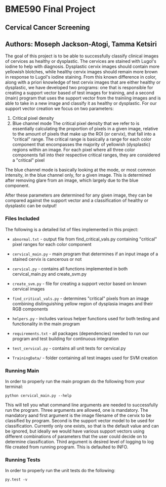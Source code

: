 # BME590 Final Project
## Cervical Cancer Screening
## Authors: Moseph Jackson-Atogi, Tamma Ketsiri

The goal of this project is to be able to successfully classify clinical images of cervices as healthy or dysplastic. The cervices are stained with Lugol's iodine to help with diagnosis. Dysplastic cervix images should contain more yellowish blotches, while healthy cervix images should remain more brown in response to Lugol's iodine staining. From this known difference in color, along with a priori knowledge of test cervix images that are either healthy or dysplastic, we have developed two programs: one that is responsible for creating a support vector based of test images for training, and a second (main) program that uses the support vector from the trainiing images and is able to take in a new image and classify it as healthy or dysplastic. For our support vector creation we focus on two parameters:
1. Critical pixel density
2. Blue channel mode
The critical pixel density that we refer to is essentially calculating the proportion of pixels in a given image, relative to the amount of pixels that make up the ROI (or cervix), that fall into a "critical" range. The critical range is basically a range for each color component that encompasses the majority of yellowish (dysplastic) regions within an image. For each pixel where all three color components fall into their respective critical ranges, they are considered a "critical" pixel

The blue channel mode is basically looking at the mode, or most common intensity, in the blue channel only, for a given image. This is determined after removing glare from an image, which largely due to the blue component.

After these parameters are determined for any given image, they can be compared against the support vector and a classification of healthy or dysplastic can be output!

### Files Included
The following is a detailed list of files implemented in this project:

+ `abnormal.txt` - output file from find_critical_vals.py containing "critical" pixel ranges for each color component

+ `cervical_main.py` - main program that determines if an input image of a stained cervix is cancerous or not

+ `cervical.py` - contains all functions implemented in both cervical_main.py and create_svm.py

+ `create_svm.py` - file for creating a support vector based on known cervical images

+ `find_critical_vals.py` - determines "critical" pixels from an image combining distinguishing yellow region of dysplasia images and their RGB components

+ `helpers.py` - includes various helper functions used for both testing and functionality in the main program

+ `requirements.txt` - all packages (dependencies) needed to run our program and test building for continuous integration

+ `test_cervical.py` - contains all unit tests for cervical.py

+ `TrainingData/` - folder containing all test images used for SVM creation

### Running Main
In order to properly run the main program do the following from your terminal:

`python cervical_main.py --help`

This will tell you what command line arguments are needed to successfully run the program.  Three arguments are allowed, one is mandatory. The mandatory aand first argument is the image filename of the cervix to be classified by program. Second is the support vector model to be used for classification. Currently only one exists, so that is the default value and can be ignored, but ideally we would have various support vectors using different combinations of parameters that the user could decide on to determine classification. Third argument is desired level of logging to log file created from running program. This is defaulted to INFO.


### Running Tests
In order to properly run the unit tests do the following:

`py.test -v`
